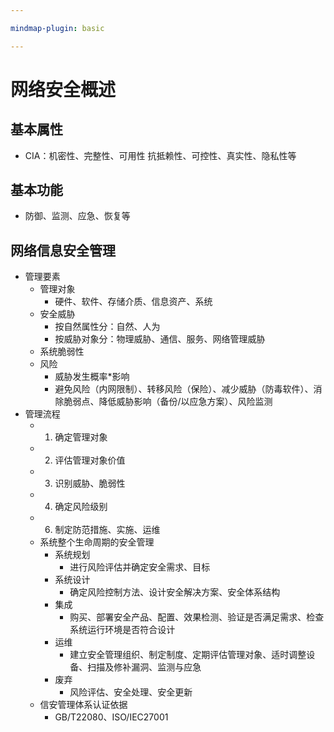 ```yaml
---

mindmap-plugin: basic

---
```


# 网络安全概述

## 基本属性
- CIA：机密性、完整性、可用性
   抗抵赖性、可控性、真实性、隐私性等

## 基本功能
- 防御、监测、应急、恢复等

## 网络信息安全管理
- 管理要素
   - 管理对象
      - 硬件、软件、存储介质、信息资产、系统
   - 安全威胁
      - 按自然属性分：自然、人为
      - 按威胁对象分：物理威胁、通信、服务、网络管理威胁
   - 系统脆弱性
   - 风险
      - 威胁发生概率*影响
      - 避免风险（内网限制）、转移风险（保险）、减少威胁（防毒软件）、消除脆弱点、降低威胁影响（备份/以应急方案）、风险监测
- 管理流程
   - 1. 确定管理对象
   - 2. 评估管理对象价值
   - 3. 识别威胁、脆弱性
   - 4. 确定风险级别
   - 6. 制定防范措施、实施、运维
   - 系统整个生命周期的安全管理
      - 系统规划
         - 进行风险评估并确定安全需求、目标
      - 系统设计
         - 确定风险控制方法、设计安全解决方案、安全体系结构
      - 集成
         - 购买、部署安全产品、配置、效果检测、验证是否满足需求、检查系统运行环境是否符合设计
      - 运维
         - 建立安全管理组织、制定制度、定期评估管理对象、适时调整设备、扫描及修补漏洞、监测与应急
      - 废弃
         - 风险评估、安全处理、安全更新
   - 信安管理体系认证依据
      - GB/T22080、ISO/IEC27001
